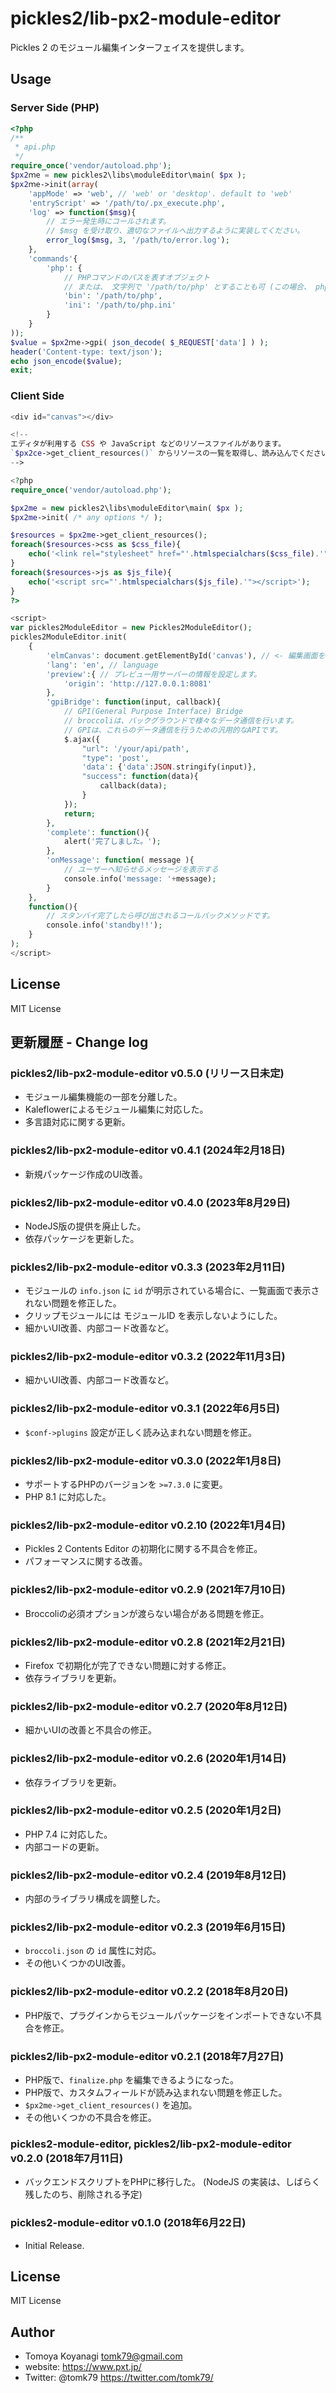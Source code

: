 # pickles2/lib-px2-module-editor

Pickles 2 のモジュール編集インターフェイスを提供します。

## Usage

### Server Side (PHP)

```php
<?php
/**
 * api.php
 */
require_once('vendor/autoload.php');
$px2ｍe = new pickles2\libs\moduleEditor\main( $px );
$px2ｍe->init(array(
	'appMode' => 'web', // 'web' or 'desktop'. default to 'web'
	'entryScript' => '/path/to/.px_execute.php',
	'log' => function($msg){
		// エラー発生時にコールされます。
		// $msg を受け取り、適切なファイルへ出力するように実装してください。
		error_log($msg, 3, '/path/to/error.log');
	},
	'commands'{
		'php': {
			// PHPコマンドのパスを表すオブジェクト
			// または、 文字列で '/path/to/php' とすることも可 (この場合、 php.ini のパスは指定されない)
			'bin': '/path/to/php',
			'ini': '/path/to/php.ini'
		}
	}
));
$value = $px2ｍe->gpi( json_decode( $_REQUEST['data'] ) );
header('Content-type: text/json');
echo json_encode($value);
exit;
```

### Client Side

```php
<div id="canvas"></div>

<!--
エディタが利用する CSS や JavaScript などのリソースファイルがあります。
`$px2ce->get_client_resources()` からリソースの一覧を取得し、読み込んでください。
-->

<?php
require_once('vendor/autoload.php');

$px2me = new pickles2\libs\moduleEditor\main( $px );
$px2me->init( /* any options */ );

$resources = $px2me->get_client_resources();
foreach($resources->css as $css_file){
	echo('<link rel="stylesheet" href="'.htmlspecialchars($css_file).'" />');
}
foreach($resources->js as $js_file){
	echo('<script src="'.htmlspecialchars($js_file).'"></script>');
}
?>

<script>
var pickles2ModuleEditor = new Pickles2ModuleEditor();
pickles2ModuleEditor.init(
	{
		'elmCanvas': document.getElementById('canvas'), // <- 編集画面を描画するための器となる要素
		'lang': 'en', // language
		'preview':{ // プレビュー用サーバーの情報を設定します。
			'origin': 'http://127.0.0.1:8081'
		},
		'gpiBridge': function(input, callback){
			// GPI(General Purpose Interface) Bridge
			// broccoliは、バックグラウンドで様々なデータ通信を行います。
			// GPIは、これらのデータ通信を行うための汎用的なAPIです。
			$.ajax({
				"url": '/your/api/path',
				"type": 'post',
				'data': {'data':JSON.stringify(input)},
				"success": function(data){
					callback(data);
				}
			});
			return;
		},
		'complete': function(){
			alert('完了しました。');
		},
		'onMessage': function( message ){
			// ユーザーへ知らせるメッセージを表示する
			console.info('message: '+message);
		}
	},
	function(){
		// スタンバイ完了したら呼び出されるコールバックメソッドです。
		console.info('standby!!');
	}
);
</script>
```

## License

MIT License


## 更新履歴 - Change log

### pickles2/lib-px2-module-editor v0.5.0 (リリース日未定)

- モジュール編集機能の一部を分離した。
- Kaleflowerによるモジュール編集に対応した。
- 多言語対応に関する更新。

### pickles2/lib-px2-module-editor v0.4.1 (2024年2月18日)

- 新規パッケージ作成のUI改善。

### pickles2/lib-px2-module-editor v0.4.0 (2023年8月29日)

- NodeJS版の提供を廃止した。
- 依存パッケージを更新した。

### pickles2/lib-px2-module-editor v0.3.3 (2023年2月11日)

- モジュールの `info.json` に `id` が明示されている場合に、一覧画面で表示されない問題を修正した。
- クリップモジュールには モジュールID を表示しないようにした。
- 細かいUI改善、内部コード改善など。

### pickles2/lib-px2-module-editor v0.3.2 (2022年11月3日)

- 細かいUI改善、内部コード改善など。

### pickles2/lib-px2-module-editor v0.3.1 (2022年6月5日)

- `$conf->plugins` 設定が正しく読み込まれない問題を修正。

### pickles2/lib-px2-module-editor v0.3.0 (2022年1月8日)

- サポートするPHPのバージョンを `>=7.3.0` に変更。
- PHP 8.1 に対応した。

### pickles2/lib-px2-module-editor v0.2.10 (2022年1月4日)

- Pickles 2 Contents Editor の初期化に関する不具合を修正。
- パフォーマンスに関する改善。

### pickles2/lib-px2-module-editor v0.2.9 (2021年7月10日)

- Broccoliの必須オプションが渡らない場合がある問題を修正。

### pickles2/lib-px2-module-editor v0.2.8 (2021年2月21日)

- Firefox で初期化が完了できない問題に対する修正。
- 依存ライブラリを更新。

### pickles2/lib-px2-module-editor v0.2.7 (2020年8月12日)

- 細かいUIの改善と不具合の修正。

### pickles2/lib-px2-module-editor v0.2.6 (2020年1月14日)

- 依存ライブラリを更新。

### pickles2/lib-px2-module-editor v0.2.5 (2020年1月2日)

- PHP 7.4 に対応した。
- 内部コードの更新。

### pickles2/lib-px2-module-editor v0.2.4 (2019年8月12日)

- 内部のライブラリ構成を調整した。

### pickles2/lib-px2-module-editor v0.2.3 (2019年6月15日)

- `broccoli.json` の `id` 属性に対応。
- その他いくつかのUI改善。

### pickles2/lib-px2-module-editor v0.2.2 (2018年8月20日)

- PHP版で、プラグインからモジュールパッケージをインポートできない不具合を修正。

### pickles2/lib-px2-module-editor v0.2.1 (2018年7月27日)

- PHP版で、`finalize.php` を編集できるようになった。
- PHP版で、カスタムフィールドが読み込まれない問題を修正した。
- `$px2me->get_client_resources()` を追加。
- その他いくつかの不具合を修正。

### pickles2-module-editor, pickles2/lib-px2-module-editor v0.2.0 (2018年7月11日)

- バックエンドスクリプトをPHPに移行した。 (NodeJS の実装は、しばらく残したのち、削除される予定)

### pickles2-module-editor v0.1.0 (2018年6月22日)

- Initial Release.


## License

MIT License


## Author

- Tomoya Koyanagi <tomk79@gmail.com>
- website: <https://www.pxt.jp/>
- Twitter: @tomk79 <https://twitter.com/tomk79/>
